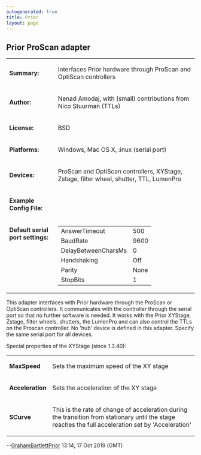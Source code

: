 ```yaml
---
autogenerated: true
title: Prior
layout: page
---
```


## Prior ProScan adapter

<table>
<tr>
<td markdown="1">

**Summary:**

</td>
<td markdown="1">

Interfaces Prior hardware through ProScan and OptiScan controllers

</td>
</tr>
<tr>
<td markdown="1">

**Author:**

</td>
<td markdown="1">

Nenad Amodaj, with (small) contributions from Nico Stuurman (TTLs)

</td>
</tr>
<tr>
<td markdown="1">

**License:**

</td>
<td markdown="1">

BSD

</td>
</tr>
<tr>
<td markdown="1">

**Platforms:**

</td>
<td markdown="1">

Windows, Mac OS X, :inux (serial port)

</td>
</tr>
<tr>
<td markdown="1">

**Devices:**

</td>
<td markdown="1">

ProScan and OptiScan controllers, XYStage, Zstage, filter wheel,
shutter, TTL, LumenPro

</td>
</tr>
<tr>
<td markdown="1">

**Example Config File:**

</td>
<td markdown="1">
</td>
</tr>
<tr>
<td markdown="1" valign=top>

**Default serial port settings:**

</td>
<td markdown="1" valign=top>

|                     |      |
|---------------------|------|
| AnswerTimeout       | 500  |
| BaudRate            | 9600 |
| DelayBetweenCharsMs | 0    |
| Handshaking         | Off  |
| Parity              | None |
| StopBits            | 1    |

</table>

This adapter interfaces with Prior hardware through the ProScan or
OptiScan controllers. It communicates with the controller through the
serial port so that no further software is needed. It works with the
Prior XYStage, Zstage, filter wheels, shutters, the LumenPro and can
also control the TTLs on the Proscan controller. No 'hub' device is
defined in this adapter. Specify the same serial port for all devices.

Special properties of the XYStage (since 1.3.40):  

<table valign='left'>
<tr>
<td markdown="1">

**MaxSpeed**

</td>
<td markdown="1">

Sets the maximum speed of the XY stage

</td>
</tr>
<tr>
<td markdown="1">

**Acceleration**

</td>
<td markdown="1">

Sets the acceleration of the XY stage

</td>
</tr>
<tr>
<td markdown="1">

**SCurve**

</td>
<td markdown="1">

This is the rate of change of acceleration during the transition from
stationary until the stage reaches the full acceleration set by
'Acceleration'

</td>
</tr>
</table>

--[GrahamBartlettPrior](User:GrahamBartlettPrior "wikilink") 13:14, 17
Oct 2019 (GMT)

